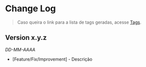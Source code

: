 Change Log
==========

> Caso queira o link para a lista de tags geradas, acesse [Tags](link).

## Version x.y.z

_DD-MM-AAAA_

* [Feature/Fix/Improvement] - Descrição